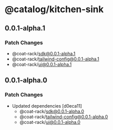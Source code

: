 # @catalog/kitchen-sink

## 0.0.1-alpha.1

### Patch Changes

- @coat-rack/sdk@0.0.1-alpha.1
- @coat-rack/tailwind-config@0.0.1-alpha.1
- @coat-rack/ui@0.0.1-alpha.1

## 0.0.1-alpha.0

### Patch Changes

- Updated dependencies [d0eca11]
  - @coat-rack/sdk@0.0.1-alpha.0
  - @coat-rack/tailwind-config@0.0.1-alpha.0
  - @coat-rack/ui@0.0.1-alpha.0
